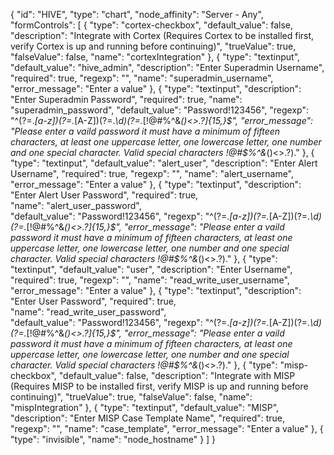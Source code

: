 {
  "id": "HIVE",
  "type": "chart",
  "node_affinity": "Server - Any",
  "formControls": [
    {
      "type": "cortex-checkbox",
      "default_value": false,
      "description": "Integrate with Cortex (Requires Cortex to be installed first, verify Cortex is up and running before continuing)",
      "trueValue": true,
      "falseValue": false,
      "name": "cortexIntegration"
    },
    {
      "type": "textinput",
      "default_value": "hive_admin",
      "description": "Enter Superadmin Username",
      "required": true,
      "regexp": "",
      "name": "superadmin_username",
      "error_message": "Enter a value"
    },
    {
      "type": "textinput",
      "description": "Enter Superadmin Password",
      "required": true,
      "name": "superadmin_password",
      "default_value": "Password!123456",
      "regexp": "^(?=.*[a-z])(?=.*[A-Z])(?=.*\\d)(?=.*[!@#$%^&*()<>.?])[A-Za-z\\d!@#$%^&*()<>.?]{15,}$",      
      "error_message": "Please enter a vaild password it must have a minimum of fifteen characters, at least one uppercase letter, one lowercase letter, one number and one special character.  Valid special characters !@#$%^&*()<>.?)."
    },
    {
      "type": "textinput",
      "default_value": "alert_user",
      "description": "Enter Alert Username",
      "required": true,
      "regexp": "",
      "name": "alert_username",
      "error_message": "Enter a value"
    },
    {
      "type": "textinput",
      "description": "Enter Alert User Password",
      "required": true,      
      "name": "alert_user_password",      
      "default_value": "Password!123456",
      "regexp": "^(?=.*[a-z])(?=.*[A-Z])(?=.*\\d)(?=.*[!@#$%^&*()<>.?])[A-Za-z\\d!@#$%^&*()<>.?]{15,}$",      
      "error_message": "Please enter a vaild password it must have a minimum of fifteen characters, at least one uppercase letter, one lowercase letter, one number and one special character.  Valid special characters !@#$%^&*()<>.?)."
    },
    {
      "type": "textinput",
      "default_value": "user",
      "description": "Enter Username",
      "required": true,
      "regexp": "",
      "name": "read_write_user_username",
      "error_message": "Enter a value"
    },
    {
      "type": "textinput",
      "description": "Enter User Password",
      "required": true,      
      "name": "read_write_user_password",      
      "default_value": "Password!123456",
      "regexp": "^(?=.*[a-z])(?=.*[A-Z])(?=.*\\d)(?=.*[!@#$%^&*()<>.?])[A-Za-z\\d!@#$%^&*()<>.?]{15,}$",      
      "error_message": "Please enter a vaild password it must have a minimum of fifteen characters, at least one uppercase letter, one lowercase letter, one number and one special character.  Valid special characters !@#$%^&*()<>.?)."
    },
    {
      "type": "misp-checkbox",
      "default_value": false,
      "description": "Integrate with MISP (Requires MISP to be installed first, verify MISP is up and running before continuing)",
      "trueValue": true,
      "falseValue": false,
      "name": "mispIntegration"
    },
    {
      "type": "textinput",
      "default_value": "MISP",
      "description": "Enter MISP Case Template Name",
      "required": true,
      "regexp": "",
      "name": "case_template",
      "error_message": "Enter a value"
    },
    {
      "type": "invisible",
      "name": "node_hostname"
    }
  ]
}
